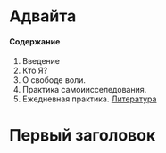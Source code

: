 # Адвайта

#### Содержание
1. Введение
2. Кто Я?
3. О свободе воли.
4. Практика самоиисселедования.
5. Ежедневная практика.
[Литература](https://github.com/helix4d/advita-ru/blob/master/list_of_references)

# <a name="1head">Первый заголовок</a>

